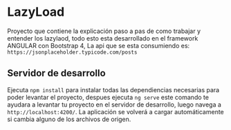 # LazyLoad

Proyecto que contiene la explicación paso a pas de como trabajar y entender los lazylaod, todo esto esta desarrollado en el framework ANGULAR con Bootstrap 4, La api que se esta consumiendo es: `https://jsonplaceholder.typicode.com/posts`

## Servidor de desarrollo

Ejecuta `npm install` para instalar todas las dependiencias necesarias para poder levantar el proyecto, despues ejecuta `ng serve` este comando te ayudara a levantar tu proyecto en el servidor de desarrollo, luego navega a `http://localhost:4200/`. La aplicación se volverá a cargar automáticamente si cambia alguno de los archivos de origen.

